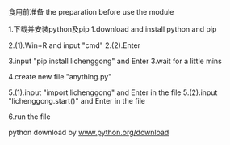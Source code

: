 食用前准备
the preparation before use the module

1.下载并安装python及pip
1.download and install python and pip

2.(1).Win+R and input "cmd"
2.(2).Enter

3.input "pip install lichenggong" and Enter
3.wait for a little mins

4.create new file "anything.py"

5.(1).input "import lichenggong" and Enter in the file
5.(2).input "lichenggong.start()" and Enter in the file

6.run the file

python download by www.python.org/download